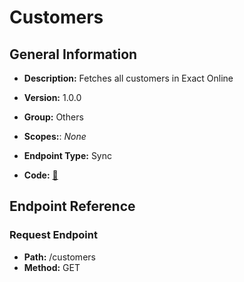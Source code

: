 # Customers

## General Information

- **Description:** Fetches all customers in Exact Online

- **Version:** 1.0.0
- **Group:** Others
- **Scopes:**: _None_
- **Endpoint Type:** Sync
- **Code:** [🔗](https://github.com/NangoHQ/integration-templates/tree/main/integrations/exact-online/syncs/customers.ts)

## Endpoint Reference

### Request Endpoint

- **Path:** /customers
- **Method:** GET
